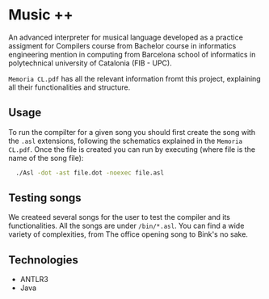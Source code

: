 # Music ++

An advanced interpreter for musical language developed as a practice assigment for Compilers course from Bachelor course in informatics engineering mention in computing from Barcelona school of informatics in polytechnical university of Catalonia (FIB - UPC).

`Memoria CL.pdf` has all the relevant information fromt this project, explaining all their functionalities and structure.

## Usage

To run the compilter for a given song you should first create the song with the `.asl` extensions, following the schematics explained in the `Memoria CL.pdf`. Once the file is created you can run by executing (where file is the name of the song file):

```bash
  ./Asl -dot -ast file.dot -noexec file.asl
```

## Testing songs
We createed several songs for the user to test the compiler and its functionalities. All the songs are under `/bin/*.asl`. You can find a wide variety of complexities, from The office opening song to Bink's no sake.

## Technologies
- ANTLR3
- Java
